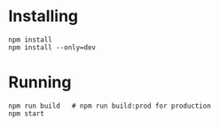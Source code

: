 Installing
==

    npm install
    npm install --only=dev

Running
==

    npm run build	# npm run build:prod for production
    npm start
